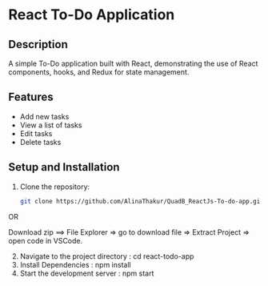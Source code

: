 # React To-Do Application

## Description
A simple To-Do application built with React, demonstrating the use of React components, hooks, and Redux for state management. 

## Features
- Add new tasks
- View a list of tasks
- Edit tasks
- Delete tasks

## Setup and Installation
1. Clone the repository:
   ```bash
   git clone https://github.com/AlinaThakur/QuadB_ReactJs-To-do-app.git
   
OR 

Download zip ==> File Explorer => go to download file => Extract Project => open code in VSCode.

2. Navigate to the project directory :
    cd react-todo-app
3. Install Dependencies :
    npm install
4. Start the development server :
    npm start


